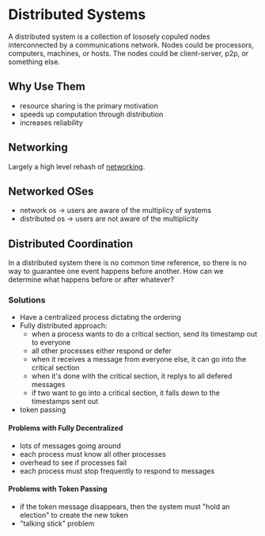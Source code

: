 Distributed Systems
=====
A distributed system is a collection of lososely copuled nodes interconnected by a communications network. Nodes could be processors, computers, machines, or hosts. The nodes could be client-server, p2p, or something else.

## Why Use Them
- resource sharing is the primary motivation
- speeds up computation through distribution
- increases reliability

## Networking
Largely a high level rehash of [networking](http://andey-robins.github.io/webnotes/mdwiki#!./fall_2019/networking.md).

## Networked OSes
- network os -> users are aware of the multiplicy of systems
- distributed os -> users are not aware of the multiplicity

## Distributed Coordination
In a distributed system there is no common time reference, so there is no way to guarantee one event happens before another.
How can we determine what happens before or after whatever?

### Solutions
- Have a centralized process dictating the ordering
- Fully distributed approach:
    - when a process wants to do a critical section, send its timestamp out to everyone
    - all other processes either respond or defer
    - when it receives a message from everyone else, it can go into the critical section
    - when it's done with the critical section, it replys to all defered messages
    - if two want to go into a critical section, it falls down to the timestamps sent out
- token passing

#### Problems with Fully Decentralized
- lots of messages going around
- each process must know all other processes
- overhead to see if processes fail
- each process must stop frequently to respond to messages

#### Problems with Token Passing
- if the token message disappears, then the system must "hold an election" to create the new token
- "talking stick" problem